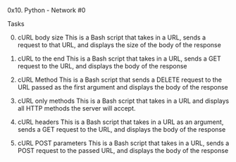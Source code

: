 0x10. Python - Network #0

Tasks

0. cURL body size
This is a Bash script that takes in a URL, sends a request to that URL, and displays the size of the body of the response

1. cURL to the end
This is a Bash script that takes in a URL, sends a GET request to the URL, and displays the body of the response

2. cURL Method
This is a Bash script that sends a DELETE request to the URL passed as the first argument and displays the body of the response

3. cURL only methods
This is a Bash script that takes in a URL and displays all HTTP methods the server will accept.

4. cURL headers
This is a Bash script that takes in a URL as an argument, sends a GET request to the URL, and displays the body of the response


5. cURL POST parameters
This is a Bash script that takes in a URL, sends a POST request to the passed URL, and displays the body of the response
